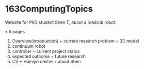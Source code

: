 # 163ComputingTopics
Website for PhD student Shen T, about a medical robot.

•	5 pages
1) Overview(introduction) + current research problem + 3D model
2) continuum robot
3) controller + current project status 
4) expected outcome + future research 
5) CV + Hamlyn centre + about Shen
